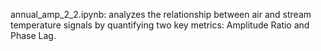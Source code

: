 
annual_amp_2_2.ipynb: analyzes the relationship between air and stream temperature signals by quantifying two key metrics: Amplitude Ratio and Phase Lag.
